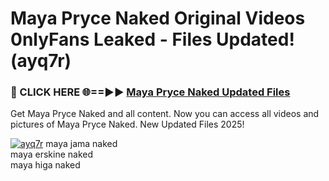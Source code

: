 # Maya Pryce Naked Original Videos 0nlyFans Leaked - Files Updated! (ayq7r)

<h3>🔴 CLICK HERE 🌐==►► <a href="https://tinyurl.com/yckcrads" rel="nofollow">Maya Pryce Naked Updated Files</a></h3>

Get Maya Pryce Naked and all content. Now you can access all videos and pictures of Maya Pryce Naked. New Updated Files 2025!

[![ayq7r](https://i.imgur.com/hpKpOFt.gif)](https://tinyurl.com/yckcrads)
maya jama naked<br>
maya erskine naked<br>
maya higa naked